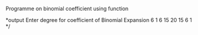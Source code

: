  Programme on binomial coefficient using function


*output
Enter degree for coefficient of Binomial Expansion
6
1 6 15 20 15 6 1 */
